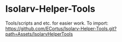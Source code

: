 # Isolarv-Helper-Tools

Tools/scripts and etc. for easier work.
To import: https://github.com/ECortus/Isolarv-Helper-Tools.git?path=Assets/IsolarvHelperTools
